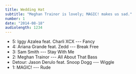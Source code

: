 ```yaml
---
title: Wedding Hat
subtitle: "Meghan Trainor is lovely; MAGIC! makes us sad."
number: 1
date: "2014-08-18"
audiolength: 1234
---
```

* 5: Iggy Azalea feat. Charli XCX --- Fancy
* 4: Ariana Grande feat. Zedd --- Break Free
* 3: Sam Smith --- Stay With Me
* 2: Meghan Trainor --- All About That Bass
* Detour: Jason Derulo feat. Snoop Dogg --- Wiggle
* 1: MAGIC! --- Rude
